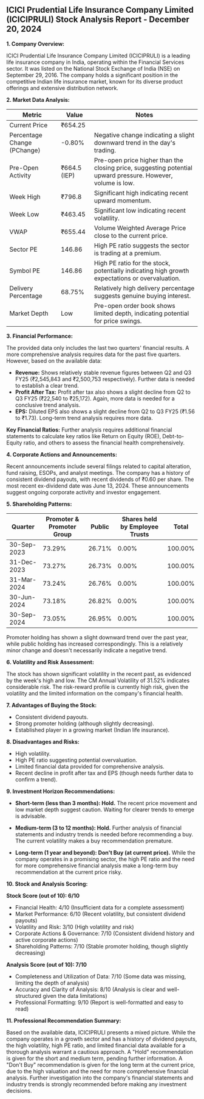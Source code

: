 ## ICICI Prudential Life Insurance Company Limited (ICICIPRULI) Stock Analysis Report - December 20, 2024

**1. Company Overview:**

ICICI Prudential Life Insurance Company Limited (ICICIPRULI) is a leading life insurance company in India, operating within the Financial Services sector.  It was listed on the National Stock Exchange of India (NSE) on September 29, 2016.  The company holds a significant position in the competitive Indian life insurance market, known for its diverse product offerings and extensive distribution network.

**2. Market Data Analysis:**

| Metric                     | Value          | Notes                                                              |
|-----------------------------|-----------------|----------------------------------------------------------------------|
| Current Price              | ₹654.25        |                                                                      |
| Percentage Change (PChange) | -0.80%         | Negative change indicating a slight downward trend in the day's trading. |
| Pre-Open Activity          | ₹664.5 (IEP)   |  Pre-open price higher than the closing price, suggesting potential upward pressure.  However, volume is low. |
| Week High                   | ₹796.8         | Significant high indicating recent upward momentum.                     |
| Week Low                    | ₹463.45        | Significant low indicating recent volatility.                          |
| VWAP                        | ₹655.44        | Volume Weighted Average Price close to the current price.             |
| Sector PE                   | 146.86         | High PE ratio suggests the sector is trading at a premium.           |
| Symbol PE                   | 146.86         | High PE ratio for the stock, potentially indicating high growth expectations or overvaluation. |
| Delivery Percentage         | 68.75%         | Relatively high delivery percentage suggests genuine buying interest.   |
| Market Depth                | Low             |  Pre-open order book shows limited depth, indicating potential for price swings. |


**3. Financial Performance:**

The provided data only includes the last two quarters' financial results.  A more comprehensive analysis requires data for the past five quarters.  However, based on the available data:

* **Revenue:** Shows relatively stable revenue figures between Q2 and Q3 FY25 (₹2,545,843 and ₹2,500,753 respectively).  Further data is needed to establish a clear trend.
* **Profit After Tax:**  Profit after tax also shows a slight decline from Q2 to Q3 FY25 (₹22,540 to ₹25,172).  Again, more data is needed for a conclusive trend analysis.
* **EPS:** Diluted EPS also shows a slight decline from Q2 to Q3 FY25 (₹1.56 to ₹1.73).  Long-term trend analysis requires more data.

**Key Financial Ratios:**  Further analysis requires additional financial statements to calculate key ratios like Return on Equity (ROE), Debt-to-Equity ratio, and others to assess the financial health comprehensively.

**4. Corporate Actions and Announcements:**

Recent announcements include several filings related to capital alteration, fund raising, ESOPs, and analyst meetings.  The company has a history of consistent dividend payouts, with recent dividends of ₹0.60 per share.  The most recent ex-dividend date was June 13, 2024.  These announcements suggest ongoing corporate activity and investor engagement.

**5. Shareholding Patterns:**

| Quarter      | Promoter & Promoter Group | Public | Shares held by Employee Trusts | Total |
|--------------|--------------------------|--------|-----------------------------|-------|
| 30-Sep-2023  | 73.29%                    | 26.71% | 0.00%                       | 100.00%|
| 31-Dec-2023  | 73.27%                    | 26.73% | 0.00%                       | 100.00%|
| 31-Mar-2024  | 73.24%                    | 26.76% | 0.00%                       | 100.00%|
| 30-Jun-2024  | 73.18%                    | 26.82% | 0.00%                       | 100.00%|
| 30-Sep-2024  | 73.05%                    | 26.95% | 0.00%                       | 100.00%|

Promoter holding has shown a slight downward trend over the past year, while public holding has increased correspondingly. This is a relatively minor change and doesn't necessarily indicate a negative trend.

**6. Volatility and Risk Assessment:**

The stock has shown significant volatility in the recent past, as evidenced by the week's high and low.  The CM Annual Volatility of 31.52% indicates considerable risk.  The risk-reward profile is currently high risk, given the volatility and the limited information on the company's financial health.

**7. Advantages of Buying the Stock:**

* Consistent dividend payouts.
* Strong promoter holding (although slightly decreasing).
* Established player in a growing market (Indian life insurance).

**8. Disadvantages and Risks:**

* High volatility.
* High PE ratio suggesting potential overvaluation.
* Limited financial data provided for comprehensive analysis.
* Recent decline in profit after tax and EPS (though needs further data to confirm a trend).


**9. Investment Horizon Recommendations:**

* **Short-term (less than 3 months): Hold.** The recent price movement and low market depth suggest caution.  Waiting for clearer trends to emerge is advisable.

* **Medium-term (3 to 12 months): Hold.**  Further analysis of financial statements and industry trends is needed before recommending a buy.  The current volatility makes a buy recommendation premature.

* **Long-term (1 year and beyond): Don't Buy (at current price).**  While the company operates in a promising sector, the high PE ratio and the need for more comprehensive financial analysis make a long-term buy recommendation at the current price risky.


**10. Stock and Analysis Scoring:**

**Stock Score (out of 10): 6/10**

* Financial Health: 4/10 (Insufficient data for a complete assessment)
* Market Performance: 6/10 (Recent volatility, but consistent dividend payouts)
* Volatility and Risk: 3/10 (High volatility and risk)
* Corporate Actions & Governance: 7/10 (Consistent dividend history and active corporate actions)
* Shareholding Patterns: 7/10 (Stable promoter holding, though slightly decreasing)

**Analysis Score (out of 10): 7/10**

* Completeness and Utilization of Data: 7/10 (Some data was missing, limiting the depth of analysis)
* Accuracy and Clarity of Analysis: 8/10 (Analysis is clear and well-structured given the data limitations)
* Professional Formatting: 9/10 (Report is well-formatted and easy to read)


**11. Professional Recommendation Summary:**

Based on the available data, ICICIPRULI presents a mixed picture.  While the company operates in a growth sector and has a history of dividend payouts, the high volatility, high PE ratio, and limited financial data available for a thorough analysis warrant a cautious approach.  A "Hold" recommendation is given for the short and medium term, pending further information.  A "Don't Buy" recommendation is given for the long term at the current price, due to the high valuation and the need for more comprehensive financial analysis.  Further investigation into the company's financial statements and industry trends is strongly recommended before making any investment decisions.

